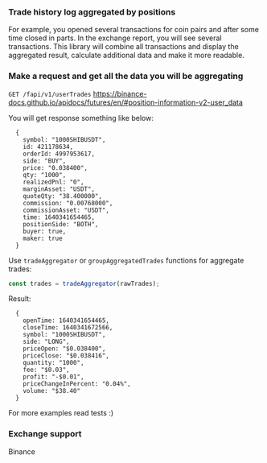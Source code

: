 ### Trade history log aggregated by positions

For example, you opened several transactions for coin pairs and after some time closed in parts.
In the exchange report, you will see several transactions. This library will combine all transactions
and display the aggregated result, calculate additional data and make it more readable.

### Make a request and get all the data you will be aggregating

`GET /fapi/v1/userTrades` https://binance-docs.github.io/apidocs/futures/en/#position-information-v2-user_data

You will get response something like below:

```
  {
    symbol: "1000SHIBUSDT",
    id: 421178634,
    orderId: 4997953617,
    side: "BUY",
    price: "0.038400",
    qty: "1000",
    realizedPnl: "0",
    marginAsset: "USDT",
    quoteQty: "38.400000",
    commission: "0.00768000",
    commissionAsset: "USDT",
    time: 1640341654465,
    positionSide: "BOTH",
    buyer: true,
    maker: true
  }
```

Use `tradeAggregator` or `groupAggregatedTrades` functions for aggregate trades:

```js
const trades = tradeAggregator(rawTrades);
```

Result:

```
  {
    openTime: 1640341654465,
    closeTime: 1640341672566,
    symbol: "1000SHIBUSDT",
    side: "LONG",
    priceOpen: "$0.038400",
    priceClose: "$0.038416",
    quantity: "1000",
    fee: "$0.03",
    profit: "-$0.01",
    priceChangeInPercent: "0.04%",
    volume: "$38.40"
  }
```

For more examples read tests :)

### Exchange support

Binance
